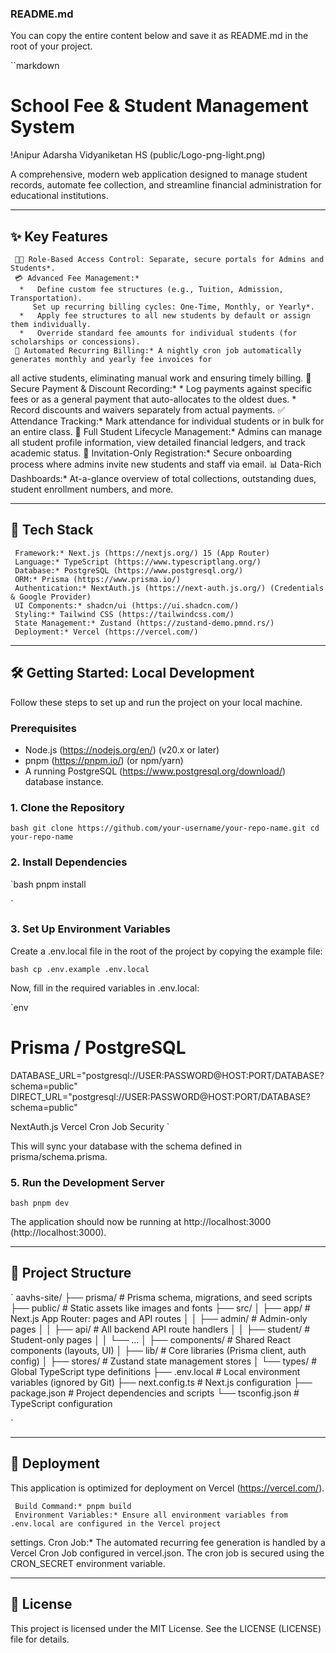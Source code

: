   ### README.md

  You can copy the entire content below and save it as README.md in the root of your project.


  ``markdown
  # School Fee & Student Management System

  !Anipur Adarsha Vidyaniketan HS (public/Logo-png-light.png)

  A comprehensive, modern web application designed to manage student records, automate fee collection, and streamline
   financial administration for educational institutions.

  ---

  ## ✨ Key Features

     👨‍💼 Role-Based Access Control: Separate, secure portals for Admins and Students*.
     💳 Advanced Fee Management:*
      *   Define custom fee structures (e.g., Tuition, Admission, Transportation).
         Set up recurring billing cycles: One-Time, Monthly, or Yearly*.
      *   Apply fee structures to all new students by default or assign them individually.
      *   Override standard fee amounts for individual students (for scholarships or concessions).
     🤖 Automated Recurring Billing:* A nightly cron job automatically generates monthly and yearly fee invoices for
  all active students, eliminating manual work and ensuring timely billing.
     💸 Secure Payment & Discount Recording:*
      *   Log payments against specific fees or as a general payment that auto-allocates to the oldest dues.
      *   Record discounts and waivers separately from actual payments.
     ✅ Attendance Tracking:* Mark attendance for individual students or in bulk for an entire class.
     👤 Full Student Lifecycle Management:* Admins can manage all student profile information, view detailed
  financial ledgers, and track academic status.
     📧 Invitation-Only Registration:* Secure onboarding process where admins invite new students and staff via
  email.
     📊 Data-Rich Dashboards:* At-a-glance overview of total collections, outstanding dues, student enrollment
  numbers, and more.

  ---

  ## 🚀 Tech Stack

     Framework:* Next.js (https://nextjs.org/) 15 (App Router)
     Language:* TypeScript (https://www.typescriptlang.org/)
     Database:* PostgreSQL (https://www.postgresql.org/)
     ORM:* Prisma (https://www.prisma.io/)
     Authentication:* NextAuth.js (https://next-auth.js.org/) (Credentials & Google Provider)
     UI Components:* shadcn/ui (https://ui.shadcn.com/)
     Styling:* Tailwind CSS (https://tailwindcss.com/)
     State Management:* Zustand (https://zustand-demo.pmnd.rs/)
     Deployment:* Vercel (https://vercel.com/)

  ---

  ## 🛠️ Getting Started: Local Development

  Follow these steps to set up and run the project on your local machine.

  ### Prerequisites

  *   Node.js (https://nodejs.org/en/) (v20.x or later)
  *   pnpm (https://pnpm.io/) (or npm/yarn)
  *   A running PostgreSQL (https://www.postgresql.org/download/) database instance.

  ### 1. Clone the Repository

  `bash
  git clone https://github.com/your-username/your-repo-name.git
  cd your-repo-name
  `

  ### 2. Install Dependencies

  `bash
  pnpm install

  `

  ### 3. Set Up Environment Variables

  Create a .env.local file in the root of the project by copying the example file:

  `bash
  cp .env.example .env.local
  `

  Now, fill in the required variables in .env.local:

  `env
  # Prisma / PostgreSQL
  DATABASE_URL="postgresql://USER:PASSWORD@HOST:PORT/DATABASE?schema=public"
  DIRECT_URL="postgresql://USER:PASSWORD@HOST:PORT/DATABASE?schema=public"


  NextAuth.js
  Vercel Cron Job Security
  `

  This will sync your database with the schema defined in prisma/schema.prisma.

  ### 5. Run the Development Server

  `bash
  pnpm dev
  `

  The application should now be running at http://localhost:3000 (http://localhost:3000).

  ---

  ## 📂 Project Structure

  `
  aavhs-site/
  ├── prisma/                # Prisma schema, migrations, and seed scripts
  ├── public/                # Static assets like images and fonts
  ├── src/
  │   ├── app/               # Next.js App Router: pages and API routes
  │   │   ├── admin/         # Admin-only pages
  │   │   ├── api/           # All backend API route handlers
  │   │   ├── student/       # Student-only pages
  │   │   └── ...
  │   ├── components/        # Shared React components (layouts, UI)
  │   ├── lib/               # Core libraries (Prisma client, auth config)
  │   ├── stores/            # Zustand state management stores
  │   └── types/             # Global TypeScript type definitions
  ├── .env.local             # Local environment variables (ignored by Git)
  ├── next.config.ts         # Next.js configuration
  ├── package.json           # Project dependencies and scripts
  └── tsconfig.json          # TypeScript configuration

  `

  ---

  ## 🚀 Deployment

  This application is optimized for deployment on Vercel (https://vercel.com/).

     Build Command:* pnpm build
     Environment Variables:* Ensure all environment variables from .env.local are configured in the Vercel project
  settings.
     Cron Job:* The automated recurring fee generation is handled by a Vercel Cron Job configured in vercel.json.
  The cron job is secured using the CRON_SECRET environment variable.

  ---

  ## 📄 License

  This project is licensed under the MIT License. See the LICENSE (LICENSE) file for details.